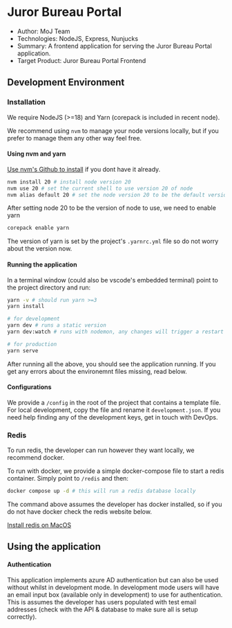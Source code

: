 # Juror Bureau Portal

- Author: MoJ Team
- Technologies: NodeJS, Express, Nunjucks
- Summary: A frontend application for serving the Juror Bureau Portal application.
- Target Product: Juror Bureau Portal Frontend

## Development Environment

### Installation
We require NodeJS (>=18) and Yarn (corepack is included in recent node).

We recommend using `nvm` to manage your node versions locally, but if you prefer to manage them any other way feel free.

#### Using nvm and yarn

[Use nvm's Github to install](https://github.com/nvm-sh/nvm) if you dont have it already.

```sh
nvm install 20 # install node version 20
nvm use 20 # set the current shell to use version 20 of node
nvm alias default 20 # set the node version 20 to be the default version
```

After setting node 20 to be the version of node to use, we need to enable yarn

```sh
corepack enable yarn
```

The version of yarn is set by the project's `.yarnrc.yml` file so do not worry about the version now.

#### Running the application

In a terminal window (could also be vscode's embedded terminal) point to the project directory and run:

```sh
yarn -v # should run yarn >=3
yarn install

# for development
yarn dev # runs a static version
yarn dev:watch # runs with nodemon, any changes will trigger a restart

# for production
yarn serve
```

After running all the above, you should see the application running. If you get any errors about the environemnt files missing, read below.

#### Configurations

We provide a `/config` in the root of the project that contains a template file. For local development, copy the file and rename it `development.json`. If you need help finding any of the development keys, get in touch with DevOps.

### Redis

To run redis, the developer can run however they want locally, we recommend docker.

To run with docker, we provide a simple docker-compose file to start a redis container.
Simply point to `/redis` and then:

```sh
docker compose up -d # this will run a redis database locally
```


The command above assumes the developer has docker installed, so if you do not have docker check the redis website below.

[Install redis on MacOS](https://redis.io/docs/install/install-redis/install-redis-on-mac-os/)

## Using the application

#### Authentication

This application implements azure AD authentication but can also be used without whilst in development mode. In development mode users will have an email input box (available only in development) to use for authentication. This is assumes the developer has users populated with test email addresses (check with the API & database to make sure all is setup correctly).
